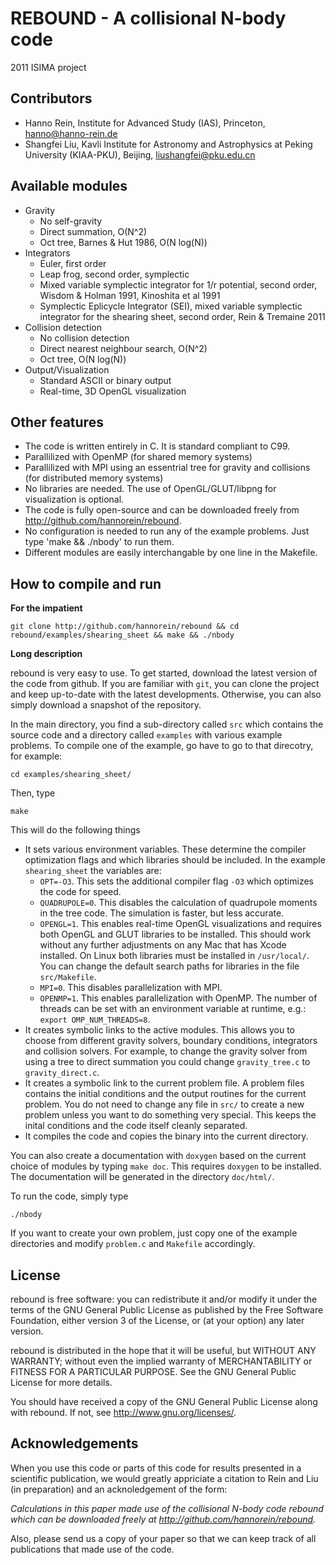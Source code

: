 REBOUND - A collisional N-body code
========================================
2011 ISIMA project

Contributors
------------
* Hanno Rein, Institute for Advanced Study (IAS), Princeton, <hanno@hanno-rein.de>
* Shangfei Liu, Kavli Institute for Astronomy and Astrophysics at Peking University (KIAA-PKU), Beijing, <liushangfei@pku.edu.cn>
  
Available modules
-----------------
* Gravity
   - No self-gravity
   - Direct summation, O(N^2)
   - Oct tree, Barnes & Hut 1986, O(N log(N))
* Integrators
   - Euler, first order
   - Leap frog, second order, symplectic
   - Mixed variable symplectic integrator for 1/r potential, second order, Wisdom & Holman 1991, Kinoshita et al 1991
   - Symplectic Eplicycle Integrator (SEI), mixed variable symplectic integrator for the shearing sheet, second order, Rein & Tremaine 2011
* Collision detection
   - No collision detection
   - Direct nearest neighbour search, O(N^2)
   - Oct tree, O(N log(N))
* Output/Visualization
   - Standard ASCII or binary output 
   - Real-time, 3D OpenGL visualization

Other features
--------------
* The code is written entirely in C. It is standard compliant to C99.
* Parallilized with OpenMP (for shared memory systems)
* Parallilized with MPI using an essentrial tree for gravity and collisions (for distributed memory systems)
* No libraries are needed. The use of OpenGL/GLUT/libpng for visualization is optional.
* The code is fully open-source and can be downloaded freely from http://github.com/hannorein/rebound.
* No configuration is needed to run any of the example problems. Just type 'make && ./nbody' to run them.
* Different modules are easily interchangable by one line in the Makefile.
  

How to compile and run
----------------------

**For the impatient**

    git clone http://github.com/hannorein/rebound && cd rebound/examples/shearing_sheet && make && ./nbody

**Long description**

rebound is very easy to use. To get started, download the latest version of the code from github. If you are familiar with `git`, you can clone the project and keep up-to-date with the latest developments. Otherwise, you can also simply download a snapshot of the repository. 

In the main directory, you find a sub-directory called `src` which contains the source code and a directory called `examples` with various example problems. To compile one of the example, go have to go to that direcotry, for example:

    cd examples/shearing_sheet/

Then, type

    make

This will do the following things    

* It sets various environment variables. These determine the compiler optimization flags and which libraries should be included. In the example `shearing_sheet` the variables are:
   - `OPT=-O3`. This sets the additional compiler flag `-O3` which optimizes the code for speed.
   - `QUADRUPOLE=0`. This disables the calculation of quadrupole moments in the tree code. The simulation is faster, but less accurate.
   - `OPENGL=1`. This enables real-time OpenGL visualizations and requires both OpenGL and GLUT libraries to be installed. This should work without any further adjustments on any Mac that has Xcode installed. On Linux both libraries must be installed in `/usr/local/`. You can change the default search paths for libraries in the file `src/Makefile`. 
   - `MPI=0`. This disables parallelization with MPI.
   - `OPENMP=1`. This enables parallelization with OpenMP. The number of threads can be set with an environment variable at runtime, e.g.: `export OMP_NUM_THREADS=8`.
* It creates symbolic links to the active modules. This allows you to choose from different gravity solvers, boundary conditions, integrators and collision solvers. For example, to change the gravity solver from using a tree to direct summation you could change `gravity_tree.c` to `gravity_direct.c`. 
* It creates a symbolic link to the current problem file. A problem files contains the initial conditions and the output routines for the current problem. You do not need to change any file in `src/` to create a new problem unless you want to do something very special. This keeps the inital conditions and the code itself cleanly separated.
* It compiles the code and copies the binary into the current directory.

You can also create a documentation with `doxygen` based on the current choice of modules by typing `make doc`. This requires `doxygen` to be installed. The documentation will be generated in the directory `doc/html/`.

To run the code, simply type

    ./nbody

If you want to create your own problem, just copy one of the example directories and modify `problem.c` and `Makefile` accordingly.     


License
-------
rebound is free software: you can redistribute it and/or modify
it under the terms of the GNU General Public License as published by
the Free Software Foundation, either version 3 of the License, or
(at your option) any later version.

rebound is distributed in the hope that it will be useful,
but WITHOUT ANY WARRANTY; without even the implied warranty of
MERCHANTABILITY or FITNESS FOR A PARTICULAR PURPOSE.  See the
GNU General Public License for more details.

You should have received a copy of the GNU General Public License
along with rebound.  If not, see <http://www.gnu.org/licenses/>.

Acknowledgements
----------------
When you use this code or parts of this code for results presented in a scientific publication, we would greatly appriciate a citation to Rein and Liu (in preparation) and an acknoledgement of the form: 

_Calculations in this paper made use of the collisional N-body code rebound which can be downloaded freely at http://github.com/hannorein/rebound._

Also, please send us a copy of your paper so that we can keep track of all publications that made use of the code.
